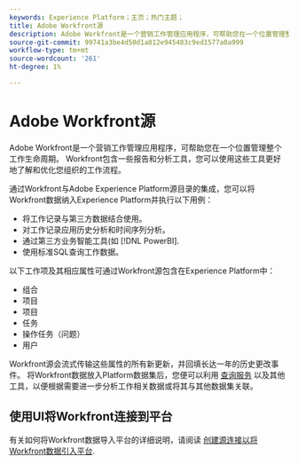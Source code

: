 ```yaml
---
keywords: Experience Platform；主页；热门主题；
title: Adobe Workfront源
description: Adobe Workfront是一个营销工作管理应用程序，可帮助您在一个位置管理整个工作生命周期。 Workfront包含一些报告和分析工具，您可以使用这些工具更好地了解和优化您组织的工作流程。
source-git-commit: 99741a3be4d50d1a812e945483c9ed1577a0a999
workflow-type: tm+mt
source-wordcount: '261'
ht-degree: 1%

---
```


# Adobe Workfront源

Adobe Workfront是一个营销工作管理应用程序，可帮助您在一个位置管理整个工作生命周期。 Workfront包含一些报告和分析工具，您可以使用这些工具更好地了解和优化您组织的工作流程。

通过Workfront与Adobe Experience Platform源目录的集成，您可以将Workfront数据纳入Experience Platform并执行以下用例：

* 将工作记录与第三方数据结合使用。
* 对工作记录应用历史分析和时间序列分析。
* 通过第三方业务智能工具(如 [!DNL PowerBI].
* 使用标准SQL查询工作数据。

以下工作项及其相应属性可通过Workfront源包含在Experience Platform中：

* 组合
* 项目
* 项目
* 任务
* 操作任务（问题）
* 用户

Workfront源会流式传输这些属性的所有新更新，并回填长达一年的历史更改事件。 将Workfront数据放入Platform数据集后，您便可以利用 [查询服务](../../../query-service/home.md) 以及其他工具，以便根据需要进一步分析工作相关数据或将其与其他数据集关联。

## 使用UI将Workfront连接到平台

有关如何将Workfront数据导入平台的详细说明，请阅读 [创建源连接以将Workfront数据引入平台](../../tutorials/ui/create/adobe-applications/workfront.md).
